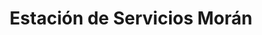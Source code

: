 ---
title: "Estación de Servicios Morán"
url: /caracas/estacion-de-servicios-moran-avenida-principal-de-propatria/
shop: Lebensmittel
---